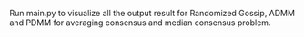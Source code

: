 Run main.py to visualize all the output result for Randomized Gossip, ADMM and PDMM for averaging consensus and median consensus problem.
